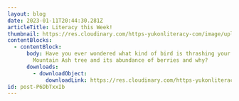 ```yaml
---
layout: blog
date: 2023-01-11T20:44:30.281Z
articleTitle: Literacy this Week!
thumbnail: https://res.cloudinary.com/https-yukonliteracy-com/image/upload/q_35/v1674679981/bird_a7uxgl.jpg
contentBlocks:
  - contentBlock:
      body: Have you ever wondered what kind of bird is thrashing your beautiful
        Mountain Ash tree and its abundance of berries and why?
      downloads:
        - downloadObject:
            downloadLink: https://res.cloudinary.com/https-yukonliteracy-com/image/upload/q_35/v1674679984/bird_and_tree_wl2yex.pdf
id: post-P6DbTxxIb
---
```

